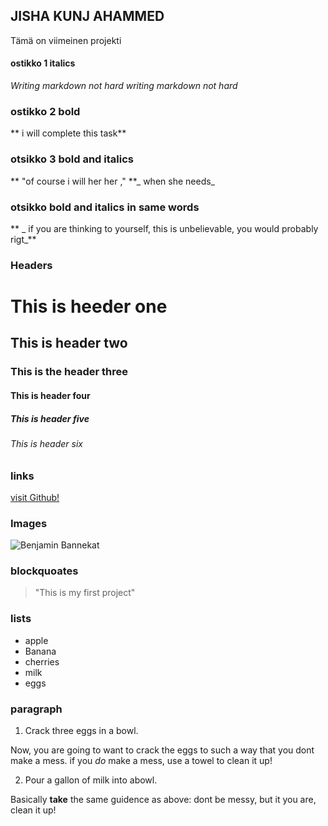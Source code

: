 ## JISHA KUNJ AHAMMED
Tämä on viimeinen projekti

#### ostikko 1 italics
_Writing markdown not hard_
*writing markdown not hard*

### ostikko 2 bold
** i will complete this task**

### otsikko 3 bold and italics
** "of course i will her her ," **_ when she needs_

### otsikko bold and italics in same words
** _ if you are thinking to yourself, this is unbelievable, you would probably rigt_**

### Headers
# This is  heeder one
## This is header two
### This is the header three
#### This is header four
##### This is header five
###### This is header six

### links
[visit Github!][def]


### Images
![Benjamin Bannekat](https://octodex.github.com/images/bannekat.ping)

### blockquoates

>"This is my first project"

### lists
* apple
* Banana
* cherries
* milk
* eggs

### paragraph
1. Crack three eggs in a bowl.
 
 Now, you are going to want to crack the eggs to such a way that you dont make a mess.
  if you _do_ make a mess, use a towel to clean it up!

2. Pour a gallon of milk into abowl.
  
  Basically **take** the same guidence as above: dont be messy, but it you are, clean it up!



[def]: https://www.hithub.com